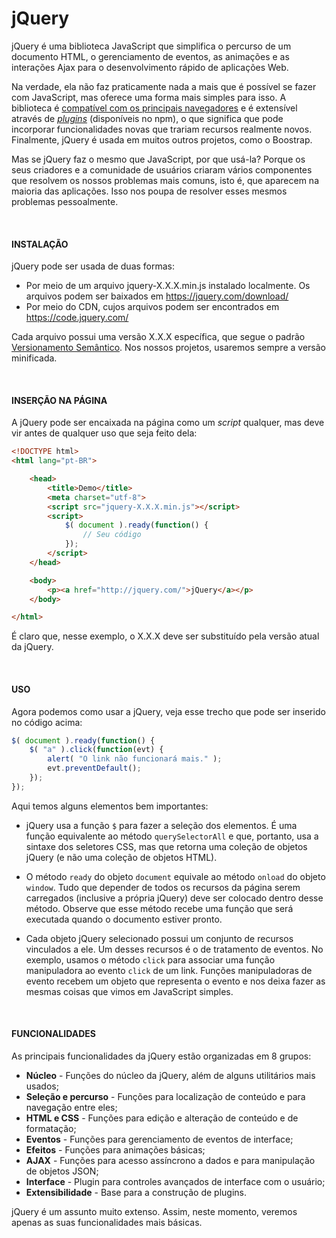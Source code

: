 # jQuery

jQuery é uma biblioteca JavaScript que simplifica o percurso de um documento HTML, o gerenciamento de eventos, as animações e as interações Ajax para o desenvolvimento rápido de aplicações Web.

Na verdade, ela não faz praticamente nada a mais que é possível se fazer com JavaScript, mas oferece uma forma mais simples para isso. A biblioteca é [compatível com os principais navegadores](https://jquery.com/browser-support/) e é extensível através de [*plugins*](https://www.npmjs.com/search?q=keywords:jquery-plugin) (disponíveis no npm), o que significa que pode incorporar funcionalidades novas que trariam recursos realmente novos. Finalmente, jQuery é usada em muitos outros projetos, como o Boostrap.

Mas se jQuery faz o mesmo que JavaScript, por que usá-la? Porque os seus criadores e a comunidade de usuários criaram vários componentes que resolvem os nossos problemas mais comuns, isto é, que aparecem na maioria das aplicações. Isso nos poupa de resolver esses mesmos problemas pessoalmente. 

<br/>

#### INSTALAÇÃO
jQuery pode ser usada de duas formas:

* Por meio de um arquivo jquery-X.X.X.min.js instalado localmente. Os arquivos podem ser baixados em https://jquery.com/download/
* Por meio do CDN, cujos arquivos podem ser encontrados em https://code.jquery.com/

Cada arquivo possui uma versão X.X.X específica, que segue o padrão [Versionamento Semântico](https://semver.org/lang/pt-BR/). Nos nossos projetos, usaremos sempre a versão minificada.

<br/>

#### INSERÇÃO NA PÁGINA
A jQuery pode ser encaixada na página como um *script* qualquer, mas deve vir antes de qualquer uso que seja feito dela:

```html
<!DOCTYPE html>
<html lang="pt-BR">

    <head>
        <title>Demo</title>
        <meta charset="utf-8">
        <script src="jquery-X.X.X.min.js"></script>
        <script>
            $( document ).ready(function() {
                // Seu código
            });
        </script>
    </head>

    <body>
        <p><a href="http://jquery.com/">jQuery</a></p>
    </body>

</html>
```

É claro que, nesse exemplo, o X.X.X deve ser substituído pela versão atual da jQuery.

<br/>

#### USO

Agora podemos como usar a jQuery, veja esse trecho que pode ser inserido no código acima:

```js
$( document ).ready(function() {
    $( "a" ).click(function(evt) {
        alert( "O link não funcionará mais." );
        evt.preventDefault();
    });
});
```

Aqui temos alguns elementos bem importantes:

* jQuery usa a função `$` para fazer a seleção dos elementos. É uma função equivalente ao método `querySelectorAll` e que, portanto, usa a sintaxe dos seletores CSS, mas que retorna uma coleção de objetos jQuery (e não uma coleção de objetos HTML).

* O método `ready` do objeto `document` equivale ao método `onload` do objeto `window`. Tudo que depender de todos os recursos da página serem carregados (inclusive a própria jQuery) deve ser colocado dentro desse método. Observe que esse método recebe uma função que será executada quando o documento estiver pronto.

* Cada objeto jQuery selecionado possui um conjunto de recursos vinculados a ele. Um desses recursos é o de tratamento de eventos. No exemplo, usamos o método `click` para associar uma função manipuladora ao evento `click` de um link. Funções manipuladoras de evento recebem um objeto que representa o evento e nos deixa fazer as mesmas coisas que vimos em JavaScript simples.

<br/>

#### FUNCIONALIDADES

As principais funcionalidades da jQuery estão organizadas em 8 grupos:

* **Núcleo** - Funções do núcleo da jQuery, além de alguns utilitários mais usados;
* **Seleção e percurso** - Funções para localização de conteúdo e para navegação entre eles;
* **HTML e CSS** - Funções para edição e alteração de conteúdo e de formatação;
* **Eventos** - Funções para gerenciamento de eventos de interface;
* **Efeitos** - Funções para animações básicas;
* **AJAX** - Funções para acesso assíncrono a dados e para manipulação de objetos JSON;
* **Interface** - Plugin para controles avançados de interface com o usuário;
* **Extensibilidade** - Base para a construção de plugins.

jQuery é um assunto muito extenso. Assim, neste momento, veremos apenas as suas funcionalidades mais básicas.